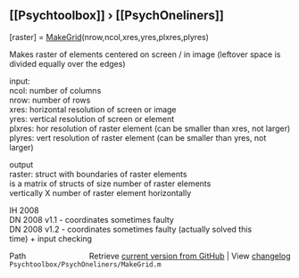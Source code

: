 ## [[Psychtoolbox]] &#8250; [[PsychOneliners]]

[raster] = [MakeGrid](MakeGrid)(nrow,ncol,xres,yres,plxres,plyres)  
  
Makes raster of elements centered on screen / in image (leftover space is  
divided equally over the edges)  
  
input:  
  ncol:   number of columns  
  nrow:   number of rows  
  xres:   horizontal resolution of screen or image  
  yres:   vertical resolution of screen or element  
  plxres: hor resolution of raster element (can be smaller than xres, not larger)  
  plyres: vert resolution of raster element (can be smaller than yres, not  
          larger)  
  
output  
  raster: struct with boundaries of raster elements  
          is a matrix of structs of size number of raster elements  
          vertically X number of raster element horizontally  
  
IH    2008  
DN    2008 v1.1 - coordinates sometimes faulty  
DN    2008 v1.2 - coordinates sometimes faulty (actually solved this  
                  time) + input checking  




<div class="code_header" style="text-align:right;">
  <span style="float:left;">Path&nbsp;&nbsp;</span> <span class="counter">Retrieve <a href=
  "https://raw.github.com/Psychtoolbox-3/Psychtoolbox-3/beta/Psychtoolbox/PsychOneliners/MakeGrid.m">current version from GitHub</a> | View <a href=
  "https://github.com/Psychtoolbox-3/Psychtoolbox-3/commits/beta/Psychtoolbox/PsychOneliners/MakeGrid.m">changelog</a></span>
</div>
<div class="code">
  <code>Psychtoolbox/PsychOneliners/MakeGrid.m</code>
</div>


